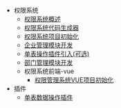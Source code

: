 - 权限系统
    - [权限系统概述](rbac/docs/权限系统介绍.md)
    - [权限系统代码生成器](rbac/docs/代码生成器.md)
    - [权限系统项目初始化](rbac/docs/项目初始化.md)
    - [企业管理模块开发](rbac/docs/企业管理模块.md)
    - [单表操作插件引入(可选)](rbac/docs/单表数据操作插件引入.md)
    - [部门管理模块开发](rbac/docs/部门管理模块开发.md)
    - 权限系统前端-vue
      - [权限管理系统VUE项目初始化](rbac/docs/vue/权限管理系统VUE项目初始化.md)
- 插件
    - [单表数据操作插件](plugin/operation-table-plugin/docs/单表数据操作插件.md)